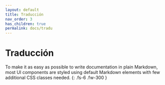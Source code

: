 ```yaml
---
layout: default
title: Traducción
nav_order: 3
has_children: true
permalink: docs/tradu
---
```


# Traducción

To make it as easy as possible to write documentation in plain Markdown, most UI components are styled using default Markdown elements with few additional CSS classes needed.
{: .fs-6 .fw-300 }